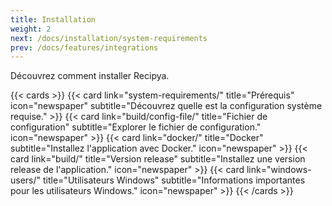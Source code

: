 ```yaml
---
title: Installation
weight: 2
next: /docs/installation/system-requirements
prev: /docs/features/integrations
---
```


Découvrez comment installer Recipya.

{{< cards >}}
    {{< card link="system-requirements/"
            title="Prérequis"
            icon="newspaper"
            subtitle="Découvrez quelle est la configuration système requise." >}}
    {{< card link="build/config-file/"
            title="Fichier de configuration"
            subtitle="Explorer le fichier de configuration."
            icon="newspaper" >}}
    {{< card link="docker/"
            title="Docker"
            subtitle="Installez l'application avec Docker."
            icon="newspaper" >}}
    {{< card link="build/"
            title="Version release"
            subtitle="Installez une version release de l'application."
            icon="newspaper" >}}
    {{< card link="windows-users/"
            title="Utilisateurs Windows"
            subtitle="Informations importantes pour les utilisateurs Windows."
            icon="newspaper" >}}
{{< /cards >}}

